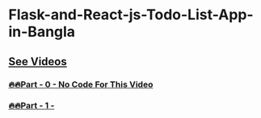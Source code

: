 # Flask-and-React-js-Todo-List-App-in-Bangla


<!-- ### [🔥🔥Part - 0 -  ]() -->

## [See Videos](https://www.youtube.com/playlist?list=PLsC9YeVUTz3_fqXYxLRxIIQfYWII7vLe4)
### [🔥🔥Part - 0 - No Code For This Video ](#)
### [🔥🔥Part - 1 -  ](https://github.com/codewithrafiq/Flask-and-React-js-Todo-List-App-in-Bangla/tree/a5e5ff059ba5a363a734f2b60c5c3746fb700994) 
